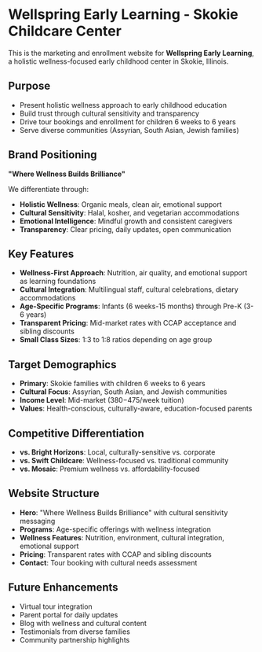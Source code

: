 # Wellspring Early Learning - Skokie Childcare Center

This is the marketing and enrollment website for **Wellspring Early Learning**, a holistic wellness-focused early childhood center in Skokie, Illinois.

## Purpose
- Present holistic wellness approach to early childhood education
- Build trust through cultural sensitivity and transparency
- Drive tour bookings and enrollment for children 6 weeks to 6 years
- Serve diverse communities (Assyrian, South Asian, Jewish families)

## Brand Positioning
**"Where Wellness Builds Brilliance"**

We differentiate through:
- **Holistic Wellness**: Organic meals, clean air, emotional support
- **Cultural Sensitivity**: Halal, kosher, and vegetarian accommodations
- **Emotional Intelligence**: Mindful growth and consistent caregivers
- **Transparency**: Clear pricing, daily updates, open communication

## Key Features
- **Wellness-First Approach**: Nutrition, air quality, and emotional support as learning foundations
- **Cultural Integration**: Multilingual staff, cultural celebrations, dietary accommodations
- **Age-Specific Programs**: Infants (6 weeks-15 months) through Pre-K (3-6 years)
- **Transparent Pricing**: Mid-market rates with CCAP acceptance and sibling discounts
- **Small Class Sizes**: 1:3 to 1:8 ratios depending on age group

## Target Demographics
- **Primary**: Skokie families with children 6 weeks to 6 years
- **Cultural Focus**: Assyrian, South Asian, and Jewish communities
- **Income Level**: Mid-market ($380-$475/week tuition)
- **Values**: Health-conscious, culturally-aware, education-focused parents

## Competitive Differentiation
- **vs. Bright Horizons**: Local, culturally-sensitive vs. corporate
- **vs. Swift Childcare**: Wellness-focused vs. traditional community
- **vs. Mosaic**: Premium wellness vs. affordability-focused

## Website Structure
- **Hero**: "Where Wellness Builds Brilliance" with cultural sensitivity messaging
- **Programs**: Age-specific offerings with wellness integration
- **Wellness Features**: Nutrition, environment, cultural integration, emotional support
- **Pricing**: Transparent rates with CCAP and sibling discounts
- **Contact**: Tour booking with cultural needs assessment

## Future Enhancements
- Virtual tour integration
- Parent portal for daily updates
- Blog with wellness and cultural content
- Testimonials from diverse families
- Community partnership highlights